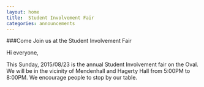 ```yaml
---
layout: home
title:  Student Involvement Fair
categories: announcements
---
```


###Come Join us at the Student Involvement Fair

Hi everyone,

This Sunday, 2015/08/23 is the annual Student Involvement fair on the Oval. We will be in the vicinity of Mendenhall and Hagerty Hall from 5:00PM to 8:00PM. We encourage people to stop by our table.
